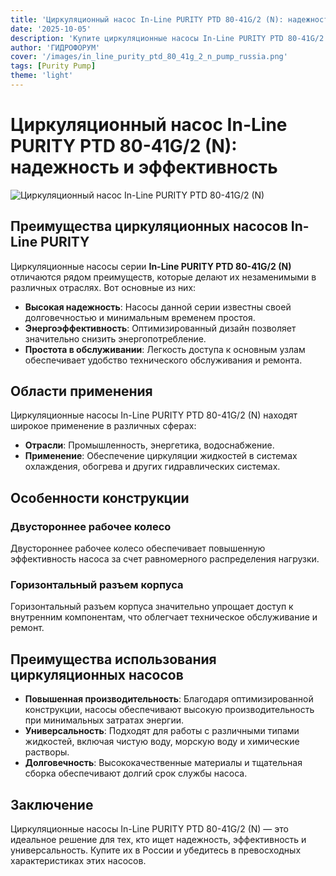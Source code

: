 ```yaml
---
title: 'Циркуляционный насос In-Line PURITY PTD 80-41G/2 (N): надежность и эффективность'
date: '2025-10-05'
description: 'Купите циркуляционные насосы In-Line PURITY PTD 80-41G/2 (N) в России. Высокое качество, долговечность и широкий спектр применения.'
author: 'ГИДРОФОРУМ'
cover: '/images/in_line_purity_ptd_80_41g_2_n_pump_russia.png'
tags: [Purity Pump]
theme: 'light'
---
```


# Циркуляционный насос In-Line PURITY PTD 80-41G/2 (N): надежность и эффективность

![Циркуляционный насос In-Line PURITY PTD 80-41G/2 (N)](/images/in_line_purity_ptd_80_41g_2_n_pump_russia.png)

## Преимущества циркуляционных насосов In-Line PURITY

Циркуляционные насосы серии **In-Line PURITY PTD 80-41G/2 (N)** отличаются рядом преимуществ, которые делают их незаменимыми в различных отраслях. Вот основные из них:

- **Высокая надежность**: Насосы данной серии известны своей долговечностью и минимальным временем простоя.
- **Энергоэффективность**: Оптимизированный дизайн позволяет значительно снизить энергопотребление.
- **Простота в обслуживании**: Легкость доступа к основным узлам обеспечивает удобство технического обслуживания и ремонта.

## Области применения

Циркуляционные насосы In-Line PURITY PTD 80-41G/2 (N) находят широкое применение в различных сферах:

- **Отрасли**: Промышленность, энергетика, водоснабжение.
- **Применение**: Обеспечение циркуляции жидкостей в системах охлаждения, обогрева и других гидравлических системах.

## Особенности конструкции

### Двустороннее рабочее колесо
Двустороннее рабочее колесо обеспечивает повышенную эффективность насоса за счет равномерного распределения нагрузки.

### Горизонтальный разъем корпуса
Горизонтальный разъем корпуса значительно упрощает доступ к внутренним компонентам, что облегчает техническое обслуживание и ремонт.

## Преимущества использования циркуляционных насосов

- **Повышенная производительность**: Благодаря оптимизированной конструкции, насосы обеспечивают высокую производительность при минимальных затратах энергии.
- **Универсальность**: Подходят для работы с различными типами жидкостей, включая чистую воду, морскую воду и химические растворы.
- **Долговечность**: Высококачественные материалы и тщательная сборка обеспечивают долгий срок службы насоса.

## Заключение

Циркуляционные насосы In-Line PURITY PTD 80-41G/2 (N) — это идеальное решение для тех, кто ищет надежность, эффективность и универсальность. Купите их в России и убедитесь в превосходных характеристиках этих насосов.
```
